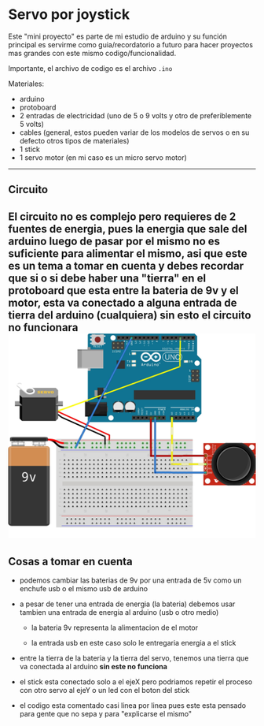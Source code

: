 # Servo por joystick

Este "mini proyecto" es parte de mi estudio de arduino y su función principal es servirme como guia/recordatorio a futuro para hacer proyectos mas grandes con este mismo codigo/funcionalidad.

Importante, el archivo de codigo es el archivo `.ino`

Materiales:
+ arduino
+ protoboard
+ 2 entradas de electricidad (uno de  5 o 9 volts y otro de preferiblemente 5 volts)
+ cables (general, estos pueden variar de los modelos de servos o en su defecto otros tipos de materiales)
+ 1 stick
+ 1 servo motor (en mi caso es un micro servo motor)
---
## Circuito
El circuito no es complejo pero requieres de 2 fuentes de energia, pues la energia que sale del arduino luego de pasar por el mismo no es suficiente para alimentar el mismo, asi que este es un tema a tomar en cuenta y debes recordar que si o si debe haber una "tierra" en el protoboard que esta entre la bateria de 9v y el motor, esta va conectado a alguna entrada de tierra del arduino (cualquiera) sin esto el circuito **no funcionara**
![Image not found](https://github.com/Khalzz/Servo-by-stick/blob/master/arduinoCircuit.jpg)
---
## Cosas a tomar en cuenta

+ podemos cambiar las baterias de 9v por una entrada de 5v como un enchufe usb o el mismo usb de arduino

+ a pesar de tener una entrada de energia (la bateria) debemos usar tambien una entrada de energia al arduino (usb o otro medio)

  + la bateria 9v representa la alimentacion de el motor
  
  + la entrada usb en este caso solo le entregaria energia a el stick
+ entre la tierra de la bateria y la tierra del servo, tenemos una tierra que va conectada al arduino **sin este no funciona**
+ el stick esta conectado solo a el ejeX pero podriamos repetir el proceso con otro servo al ejeY o un led con el boton del stick
+ el codigo esta comentado casi linea por linea pues este esta pensado para gente que no sepa y para "explicarse el mismo"
